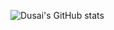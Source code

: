![Dusai's GitHub stats](https://github-readme-stats.vercel.app/api?username=Bingqiye&show_icons=true&theme=radical)
